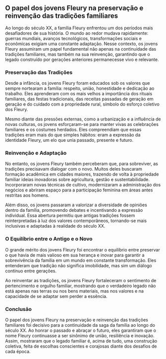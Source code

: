 
## O papel dos jovens Fleury na preservação e reinvenção das tradições familiares

Ao longo do século XX, a família Fleury enfrentou um dos períodos mais desafiadores de sua história. O mundo ao redor mudava rapidamente: guerras mundiais, avanços tecnológicos, transformações sociais e econômicas exigiam uma constante adaptação. Nesse contexto, os jovens Fleury assumiram um papel fundamental não apenas na continuidade das tradições familiares, mas também na sua reinvenção, garantindo que o legado construído por gerações anteriores permanecesse vivo e relevante.

### Preservação das Tradições

Desde a infância, os jovens Fleury foram educados sob os valores que sempre nortearam a família: respeito, união, honestidade e dedicação ao trabalho. Eles aprenderam com os mais velhos a importância dos rituais familiares, das festas tradicionais, das receitas passadas de geração em geração e do cuidado com a propriedade rural, símbolo do esforço coletivo dos Fleury.

Mesmo diante das pressões externas, como a urbanização e a influência de novas culturas, os jovens esforçaram-se para manter vivas as celebrações familiares e os costumes herdados. Eles compreendiam que essas tradições eram mais do que simples hábitos: eram a expressão da identidade Fleury, um elo que unia passado, presente e futuro.

### Reinvenção e Adaptação

No entanto, os jovens Fleury também perceberam que, para sobreviver, as tradições precisavam dialogar com o novo. Muitos deles buscaram formação acadêmica em cidades maiores, trazendo de volta à propriedade familiar ideias inovadoras sobre agricultura, gestão e sustentabilidade. Incorporaram novas técnicas de cultivo, modernizaram a administração dos negócios e abriram espaço para a participação feminina em áreas antes restritas aos homens.

Além disso, os jovens passaram a valorizar a diversidade de opiniões dentro da família, promovendo debates e incentivando a expressão individual. Essa abertura permitiu que antigas tradições fossem reinterpretadas à luz dos valores contemporâneos, tornando-se mais inclusivas e adaptadas à realidade do século XX.

### O Equilíbrio entre o Antigo e o Novo

O grande mérito dos jovens Fleury foi encontrar o equilíbrio entre preservar o que havia de mais valioso em sua herança e inovar para garantir a sobrevivência da família em um mundo em constante transformação. Eles entenderam que tradição não significa imobilidade, mas sim um diálogo contínuo entre gerações.

Ao reinventar as tradições, os jovens Fleury fortaleceram o sentimento de pertencimento e orgulho familiar, mostrando que o verdadeiro legado não está apenas nas terras ou nos bens materiais, mas nos valores e na capacidade de se adaptar sem perder a essência.

### Conclusão

O papel dos jovens Fleury na preservação e reinvenção das tradições familiares foi decisivo para a continuidade da saga da família ao longo do século XX. Ao honrar o passado e abraçar o futuro, eles garantiram que o nome Fleury continuasse a ser sinônimo de união, resiliência e inovação. Assim, mostraram que o legado familiar é, acima de tudo, uma construção coletiva, feita de escolhas conscientes e corajosas diante dos desafios de cada época.
```
